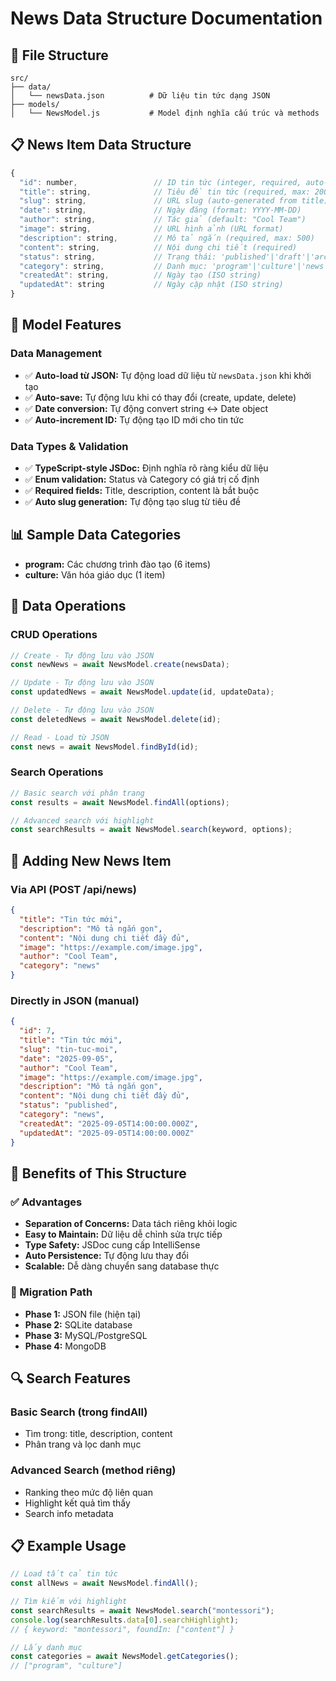 # News Data Structure Documentation

## 📁 File Structure

```
src/
├── data/
│   └── newsData.json          # Dữ liệu tin tức dạng JSON
├── models/
│   └── NewsModel.js           # Model định nghĩa cấu trúc và methods
```

## 📋 News Item Data Structure

```javascript
{
  "id": number,                 // ID tin tức (integer, required, auto-increment)
  "title": string,              // Tiêu đề tin tức (required, max: 200)
  "slug": string,               // URL slug (auto-generated from title)
  "date": string,               // Ngày đăng (format: YYYY-MM-DD)
  "author": string,             // Tác giả (default: "Cool Team")
  "image": string,              // URL hình ảnh (URL format)
  "description": string,        // Mô tả ngắn (required, max: 500)
  "content": string,            // Nội dung chi tiết (required)
  "status": string,             // Trạng thái: 'published'|'draft'|'archived'
  "category": string,           // Danh mục: 'program'|'culture'|'news'|'event'
  "createdAt": string,          // Ngày tạo (ISO string)
  "updatedAt": string           // Ngày cập nhật (ISO string)
}
```

## 🔧 Model Features

### Data Management

- ✅ **Auto-load từ JSON:** Tự động load dữ liệu từ `newsData.json` khi khởi tạo
- ✅ **Auto-save:** Tự động lưu khi có thay đổi (create, update, delete)
- ✅ **Date conversion:** Tự động convert string ↔ Date object
- ✅ **Auto-increment ID:** Tự động tạo ID mới cho tin tức

### Data Types & Validation

- ✅ **TypeScript-style JSDoc:** Định nghĩa rõ ràng kiểu dữ liệu
- ✅ **Enum validation:** Status và Category có giá trị cố định
- ✅ **Required fields:** Title, description, content là bắt buộc
- ✅ **Auto slug generation:** Tự động tạo slug từ tiêu đề

## 📊 Sample Data Categories

- **program:** Các chương trình đào tạo (6 items)
- **culture:** Văn hóa giáo dục (1 item)

## 🔄 Data Operations

### CRUD Operations

```javascript
// Create - Tự động lưu vào JSON
const newNews = await NewsModel.create(newsData);

// Update - Tự động lưu vào JSON
const updatedNews = await NewsModel.update(id, updateData);

// Delete - Tự động lưu vào JSON
const deletedNews = await NewsModel.delete(id);

// Read - Load từ JSON
const news = await NewsModel.findById(id);
```

### Search Operations

```javascript
// Basic search với phân trang
const results = await NewsModel.findAll(options);

// Advanced search với highlight
const searchResults = await NewsModel.search(keyword, options);
```

## 📝 Adding New News Item

### Via API (POST /api/news)

```json
{
  "title": "Tin tức mới",
  "description": "Mô tả ngắn gọn",
  "content": "Nội dung chi tiết đầy đủ",
  "image": "https://example.com/image.jpg",
  "author": "Cool Team",
  "category": "news"
}
```

### Directly in JSON (manual)

```json
{
  "id": 7,
  "title": "Tin tức mới",
  "slug": "tin-tuc-moi",
  "date": "2025-09-05",
  "author": "Cool Team",
  "image": "https://example.com/image.jpg",
  "description": "Mô tả ngắn gọn",
  "content": "Nội dung chi tiết đầy đủ",
  "status": "published",
  "category": "news",
  "createdAt": "2025-09-05T14:00:00.000Z",
  "updatedAt": "2025-09-05T14:00:00.000Z"
}
```

## 🎯 Benefits of This Structure

### ✅ Advantages

- **Separation of Concerns:** Data tách riêng khỏi logic
- **Easy to Maintain:** Dữ liệu dễ chỉnh sửa trực tiếp
- **Type Safety:** JSDoc cung cấp IntelliSense
- **Auto Persistence:** Tự động lưu thay đổi
- **Scalable:** Dễ dàng chuyển sang database thực

### 🚀 Migration Path

- **Phase 1:** JSON file (hiện tại)
- **Phase 2:** SQLite database
- **Phase 3:** MySQL/PostgreSQL
- **Phase 4:** MongoDB

## 🔍 Search Features

### Basic Search (trong findAll)

- Tìm trong: title, description, content
- Phân trang và lọc danh mục

### Advanced Search (method riêng)

- Ranking theo mức độ liên quan
- Highlight kết quả tìm thấy
- Search info metadata

## 📋 Example Usage

```javascript
// Load tất cả tin tức
const allNews = await NewsModel.findAll();

// Tìm kiếm với highlight
const searchResults = await NewsModel.search("montessori");
console.log(searchResults.data[0].searchHighlight);
// { keyword: "montessori", foundIn: ["content"] }

// Lấy danh mục
const categories = await NewsModel.getCategories();
// ["program", "culture"]
```
